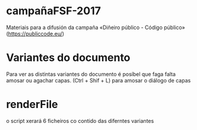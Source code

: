 # campañaFSF-2017
Materiais para a difusión da campaña «Diñeiro público - Código público» (https://publiccode.eu/)

# Variantes do documento
Para ver as distintas variantes do documento é posíbel que faga falta amosar ou agachar capas. (Ctrl + Shif + L) para amosar o diálogo de capas

# renderFile
o script xerará 6 ficheiros co contido das diferntes variantes
